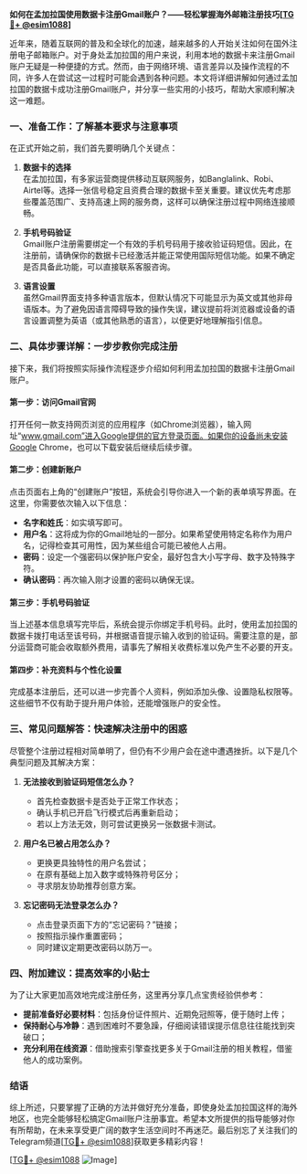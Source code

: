 **如何在孟加拉国使用数据卡注册Gmail账户？——轻松掌握海外邮箱注册技巧[[TG💪+ @esim1088](https://t.me/s/esim1088)]**

近年来，随着互联网的普及和全球化的加速，越来越多的人开始关注如何在国外注册电子邮箱账户。对于身处孟加拉国的用户来说，利用本地的数据卡来注册Gmail账户无疑是一种便捷的方式。然而，由于网络环境、语言差异以及操作流程的不同，许多人在尝试这一过程时可能会遇到各种问题。本文将详细讲解如何通过孟加拉国的数据卡成功注册Gmail账户，并分享一些实用的小技巧，帮助大家顺利解决这一难题。

### 一、准备工作：了解基本要求与注意事项

在正式开始之前，我们首先要明确几个关键点：

1. **数据卡的选择**  
   在孟加拉国，有多家运营商提供移动互联网服务，如Banglalink、Robi、Airtel等。选择一张信号稳定且资费合理的数据卡至关重要。建议优先考虑那些覆盖范围广、支持高速上网的服务商，这样可以确保注册过程中网络连接顺畅。

2. **手机号码验证**  
   Gmail账户注册需要绑定一个有效的手机号码用于接收验证码短信。因此，在注册前，请确保你的数据卡已经激活并能正常使用国际短信功能。如果不确定是否具备此功能，可以直接联系客服咨询。

3. **语言设置**  
   虽然Gmail界面支持多种语言版本，但默认情况下可能显示为英文或其他非母语版本。为了避免因语言障碍导致的操作失误，建议提前将浏览器或设备的语言设置调整为英语（或其他熟悉的语言），以便更好地理解指引信息。

### 二、具体步骤详解：一步步教你完成注册

接下来，我们将按照实际操作流程逐步介绍如何利用孟加拉国的数据卡注册Gmail账户。

#### 第一步：访问Gmail官网
打开任何一款支持网页浏览的应用程序（如Chrome浏览器），输入网址“www.gmail.com”进入Google提供的官方登录页面。如果你的设备尚未安装Google Chrome，也可以下载安装后继续后续步骤。

#### 第二步：创建新账户
点击页面右上角的“创建账户”按钮，系统会引导你进入一个新的表单填写界面。在这里，你需要依次输入以下信息：
- **名字和姓氏**：如实填写即可。
- **用户名**：这将成为你的Gmail地址的一部分。如果希望使用特定名称作为用户名，记得检查其可用性，因为某些组合可能已被他人占用。
- **密码**：设定一个强密码以保护账户安全，最好包含大小写字母、数字及特殊字符。
- **确认密码**：再次输入刚才设置的密码以确保无误。

#### 第三步：手机号码验证
当上述基本信息填写完毕后，系统会提示你绑定手机号码。此时，使用孟加拉国的数据卡拨打电话至该号码，并根据语音提示输入收到的验证码。需要注意的是，部分运营商可能会收取额外费用，请事先了解相关收费标准以免产生不必要的开支。

#### 第四步：补充资料与个性化设置
完成基本注册后，还可以进一步完善个人资料，例如添加头像、设置隐私权限等。这些细节不仅有助于提升用户体验，还能增强账户的安全性。

### 三、常见问题解答：快速解决注册中的困惑

尽管整个注册过程相对简单明了，但仍有不少用户会在途中遭遇挫折。以下是几个典型问题及其解决方案：

1. **无法接收到验证码短信怎么办？**
   - 首先检查数据卡是否处于正常工作状态；
   - 确认手机已开启飞行模式后再重新启动；
   - 若以上方法无效，则可尝试更换另一张数据卡测试。

2. **用户名已被占用怎么办？**
   - 更换更具独特性的用户名尝试；
   - 在原有基础上加入数字或特殊符号区分；
   - 寻求朋友协助推荐创意方案。

3. **忘记密码无法登录怎么办？**
   - 点击登录页面下方的“忘记密码？”链接；
   - 按照指示操作重置密码；
   - 同时建议定期更改密码以防万一。

### 四、附加建议：提高效率的小贴士

为了让大家更加高效地完成注册任务，这里再分享几点宝贵经验供参考：

- **提前准备好必要材料**：包括身份证件照片、近期免冠照等，便于随时上传；
- **保持耐心与冷静**：遇到困难时不要急躁，仔细阅读错误提示信息往往能找到突破口；
- **充分利用在线资源**：借助搜索引擎查找更多关于Gmail注册的相关教程，借鉴他人的成功案例。

### 结语

综上所述，只要掌握了正确的方法并做好充分准备，即使身处孟加拉国这样的海外地区，也完全能够轻松搞定Gmail账户注册事宜。希望本文所提供的指导能够对你有所帮助，在未来享受更广阔的数字生活空间时不再迷茫。最后别忘了关注我们的Telegram频道[[TG💪+ @esim1088](https://t.me/s/esim1088)]获取更多精彩内容！

[[TG💪+ @esim1088](https://t.me/s/esim1088) ![Image](https://i.postimg.cc/4NQfJmqS/Snipaste-2025-05-13-00-14-12.png)]